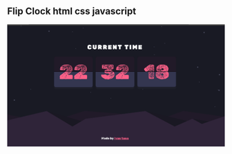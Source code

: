 ## Flip Clock html css javascript
![A flip clock build with html css and javascript](https://github.com/ivan-tana/flip-clock/blob/master/preview/preveiw.png)